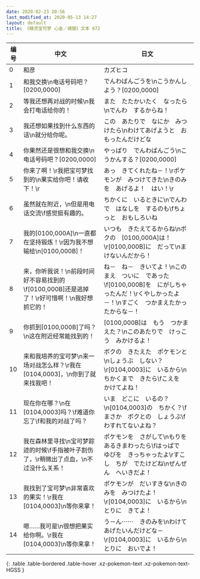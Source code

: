 ```yaml
---
date: 2020-02-23 20:56
last_modified_at: 2020-05-13 14:27
layout: default
title: 《精灵宝可梦 心金／魂银》文本 672
---
```

| 编号 | 中文 | 日文 |
| ---- | ---- | ---- |
| 0 | 和彦 | カズヒコ |
| 1 | 和我交换\n电话号码吧？[0200,0000] | でんわばんごうを\nこうかんしよう？[0200,0000] |
| 2 | 等我还想再对战的时候\n我会打电话给你的！ | また　たたかいたく　なったら\nでんわ　するからね！ |
| 3 | 我还想如果找到什么东西的话\n就分给你呢。 | この　あたりで　なにか　みつけたら\nわけてあげようと　おもったんだけどな |
| 4 | 你果然还是很想和我交换\n电话号码吧？[0200,0000] | やっぱり　でんわばんごう\nこうかんする？[0200,0000] |
| 5 | 你来了啊！\r我把宝可梦找到的\n果实给你吧！请收下！\r | あっ　きてくれたね－！\rポケモンが　みつけてきた\nきのみを　あげるよ！　はい！\r |
| 6 | 虽然就在附近，\n但是用电话交流\f感觉挺有趣的。 | ちかくに　いるときに\nでんわで　はなしを　するのも\fちょっと　おもしろいね |
| 7 | 我的[0100,000A]\n一直都在坚持锻炼！\r因为我不想输给\n[0100,000B]！ | いつも　きたえてるからね\nボクの　[0100,000A]は！\r[0100,000B]に　だって\nまけないんだから！ |
| 8 | 来，你听我说！\n前段时间好不容易找到的\f[0100,000B]还是逃掉了！\r好可惜啊！\n我好想抓它的！ | ね－　ね－　きいてよ！\nこのまえ　ついに　であった\f[0100,000B]を　にがしちゃったんだ！\rくやしかったよ－！\nすごく　つかまえたかったからな－！ |
| 9 | 你抓到[0100,000B]了吗？\n这在附近经常能找到的！ | [0100,000B]は　もう　つかまえた？\nこのあたりで　けっこう　みかけるよ！ |
| 10 | 来和我培养的宝可梦\n来一场对战怎么样？\r我在[0104,0003]，\n你到了就来找我吧！ | ボクの　きたえた　ポケモンと\nしょうぶ　しない？\r[0104,0003]に　いるから\nちかくまで　きたら\fこえを　かけてよね！ |
| 11 | 现在你在哪？\n在[0104,0003]吗？\f难道你忘了\f和我的对战了吗？ | いま　どこに　いるの？\n[0104,0003]の　ちかく？\fまさか　ボクとの　しょうぶ\fわすれてないよね？ |
| 12 | 我在森林里寻找\n宝可梦踪迹的时候\f手指被叶子割伤了，\r稍微出了点血，\n不过没什么关系！ | ポケモンを　さがして\nもりを　あるきまわったら\fはっぱで　ゆびを　きっちゃったよ\rすこし　ちが　でたけどね\nぜんぜん　へいきだよ！ |
| 13 | 我找到了宝可梦\n非常喜欢的果实！\r我在[0104,0003]\n等你来拿！ | ポケモンが　だいすきな\nきのみを　みつけたよ！\r[0104,0003]に　いるから\nとりに　きてよ！ |
| 14 | 嗯……我可是\n很想把果实给你啊。\r我在[0104,0003]\n等你来拿！ | う－ん⋯⋯　きのみを\nわけて　あげたいんだけどな－\r[0104,0003]に　いるから\nとりに　おいでよ！ |
{: .table .table-bordered .table-hover .xz-pokemon-text .xz-pokemon-text-HGSS }